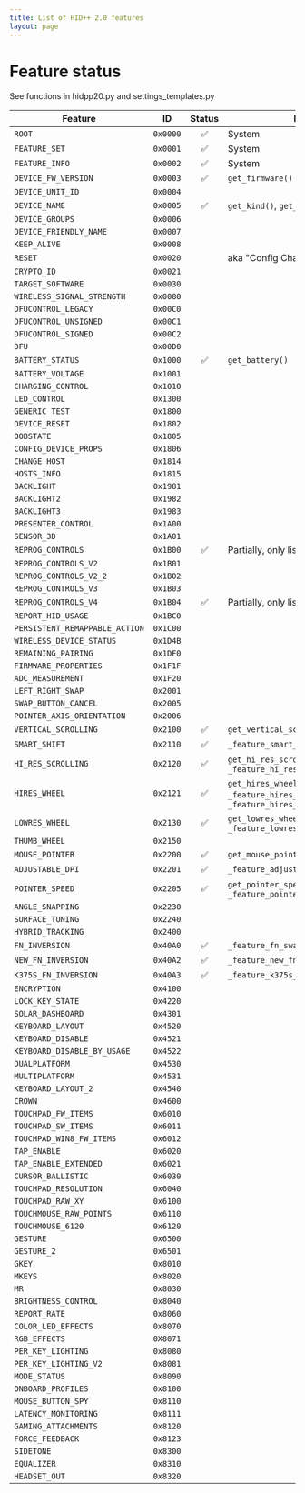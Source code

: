 ```yaml
---
title: List of HID++ 2.0 features
layout: page
---
```


# Feature status
See functions in hidpp20.py and settings_templates.py

Feature                                | ID       | Status             | Notes
---------------------------------------|----------|:------------------:|------
`ROOT`                                 | `0x0000` | :white_check_mark: | System
`FEATURE_SET`                          | `0x0001` | :white_check_mark: | System
`FEATURE_INFO`                         | `0x0002` | :white_check_mark: | System
`DEVICE_FW_VERSION`                    | `0x0003` | :white_check_mark: | `get_firmware()`
`DEVICE_UNIT_ID`                       | `0x0004` |                    |
`DEVICE_NAME`                          | `0x0005` | :white_check_mark: | `get_kind()`, `get_name()`
`DEVICE_GROUPS`                        | `0x0006` |                    |
`DEVICE_FRIENDLY_NAME`                 | `0x0007` |                    |
`KEEP_ALIVE`                           | `0x0008` |                    |
`RESET`                                | `0x0020` |                    | aka "Config Change"
`CRYPTO_ID`                            | `0x0021` |                    |
`TARGET_SOFTWARE`                      | `0x0030` |                    |
`WIRELESS_SIGNAL_STRENGTH`             | `0x0080` |                    |
`DFUCONTROL_LEGACY`                    | `0x00C0` |                    |
`DFUCONTROL_UNSIGNED`                  | `0x00C1` |                    |
`DFUCONTROL_SIGNED`                    | `0x00C2` |                    |
`DFU`                                  | `0x00D0` |                    |
`BATTERY_STATUS`                       | `0x1000` | :white_check_mark: | `get_battery()`
`BATTERY_VOLTAGE`                      | `0x1001` |                    |
`CHARGING_CONTROL`                     | `0x1010` |                    |
`LED_CONTROL`                          | `0x1300` |                    |
`GENERIC_TEST`                         | `0x1800` |                    |
`DEVICE_RESET`                         | `0x1802` |                    |
`OOBSTATE`                             | `0x1805` |                    |
`CONFIG_DEVICE_PROPS`                  | `0x1806` |                    |
`CHANGE_HOST`                          | `0x1814` |                    |
`HOSTS_INFO`                           | `0x1815` |                    |
`BACKLIGHT`                            | `0x1981` |                    |
`BACKLIGHT2`                           | `0x1982` |                    |
`BACKLIGHT3`                           | `0x1983` |                    |
`PRESENTER_CONTROL`                    | `0x1A00` |                    |
`SENSOR_3D`                            | `0x1A01` |                    |
`REPROG_CONTROLS`                      | `0x1B00` | :white_check_mark: | Partially, only listing. `get_keys()`
`REPROG_CONTROLS_V2`                   | `0x1B01` |                    |
`REPROG_CONTROLS_V2_2`                 | `0x1B02` |                    |
`REPROG_CONTROLS_V3`                   | `0x1B03` |                    |
`REPROG_CONTROLS_V4`                   | `0x1B04` | :white_check_mark: | Partially, only listing. `get_keys()`
`REPORT_HID_USAGE`                     | `0x1BC0` |                    |
`PERSISTENT_REMAPPABLE_ACTION`         | `0x1C00` |                    |
`WIRELESS_DEVICE_STATUS`               | `0x1D4B` |                    |
`REMAINING_PAIRING`                    | `0x1DF0` |                    |
`FIRMWARE_PROPERTIES`                  | `0x1F1F` |                    |
`ADC_MEASUREMENT`                      | `0x1F20` |                    |
`LEFT_RIGHT_SWAP`                      | `0x2001` |                    |
`SWAP_BUTTON_CANCEL`                   | `0x2005` |                    |
`POINTER_AXIS_ORIENTATION`             | `0x2006` |                    |
`VERTICAL_SCROLLING`                   | `0x2100` | :white_check_mark: | `get_vertical_scrolling_info()`
`SMART_SHIFT`                          | `0x2110` | :white_check_mark: | `_feature_smart_shift()`
`HI_RES_SCROLLING`                     | `0x2120` | :white_check_mark: | `get_hi_res_scrolling_info()`, `_feature_hi_res_scroll()`
`HIRES_WHEEL`                          | `0x2121` | :white_check_mark: | `get_hires_wheel()`, `_feature_hires_smooth_invert()`, `_feature_hires_smooth_resolution()`
`LOWRES_WHEEL`                         | `0x2130` | :white_check_mark: | `get_lowres_wheel_status()`, `_feature_lowres_smooth_scroll()`
`THUMB_WHEEL`                          | `0x2150` |                    |
`MOUSE_POINTER`                        | `0x2200` | :white_check_mark: | `get_mouse_pointer_info()`
`ADJUSTABLE_DPI`                       | `0x2201` | :white_check_mark: | `_feature_adjustable_dpi()`
`POINTER_SPEED`                        | `0x2205` | :white_check_mark: | `get_pointer_speed_info()`, `_feature_pointer_speed()`
`ANGLE_SNAPPING`                       | `0x2230` |                    |
`SURFACE_TUNING`                       | `0x2240` |                    |
`HYBRID_TRACKING`                      | `0x2400` |                    |
`FN_INVERSION`                         | `0x40A0` | :white_check_mark: | `_feature_fn_swap()`
`NEW_FN_INVERSION`                     | `0x40A2` | :white_check_mark: | `_feature_new_fn_swap()`
`K375S_FN_INVERSION`                   | `0x40A3` | :white_check_mark: | `_feature_k375s_fn_swap()`
`ENCRYPTION`                           | `0x4100` |                    |
`LOCK_KEY_STATE`                       | `0x4220` |                    |
`SOLAR_DASHBOARD`                      | `0x4301` |                    |
`KEYBOARD_LAYOUT`                      | `0x4520` |                    |
`KEYBOARD_DISABLE`                     | `0x4521` |                    |
`KEYBOARD_DISABLE_BY_USAGE`            | `0x4522` |                    |
`DUALPLATFORM`                         | `0x4530` |                    |
`MULTIPLATFORM`                        | `0x4531` |                    |
`KEYBOARD_LAYOUT_2`                    | `0x4540` |                    |
`CROWN`                                | `0x4600` |                    |
`TOUCHPAD_FW_ITEMS`                    | `0x6010` |                    |
`TOUCHPAD_SW_ITEMS`                    | `0x6011` |                    |
`TOUCHPAD_WIN8_FW_ITEMS`               | `0x6012` |                    |
`TAP_ENABLE`                           | `0x6020` |                    |
`TAP_ENABLE_EXTENDED`                  | `0x6021` |                    |
`CURSOR_BALLISTIC`                     | `0x6030` |                    |
`TOUCHPAD_RESOLUTION`                  | `0x6040` |                    |
`TOUCHPAD_RAW_XY`                      | `0x6100` |                    |
`TOUCHMOUSE_RAW_POINTS`                | `0x6110` |                    |
`TOUCHMOUSE_6120`                      | `0x6120` |                    |
`GESTURE`                              | `0x6500` |                    |
`GESTURE_2`                            | `0x6501` |                    |
`GKEY`                                 | `0x8010` |                    |
`MKEYS`                                | `0x8020` |                    |
`MR`                                   | `0x8030` |                    |
`BRIGHTNESS_CONTROL`                   | `0x8040` |                    |
`REPORT_RATE`                          | `0x8060` |                    |
`COLOR_LED_EFFECTS`                    | `0x8070` |                    |
`RGB_EFFECTS`                          | `0X8071` |                    |
`PER_KEY_LIGHTING`                     | `0x8080` |                    |
`PER_KEY_LIGHTING_V2`                  | `0x8081` |                    |
`MODE_STATUS`                          | `0x8090` |                    |
`ONBOARD_PROFILES`                     | `0x8100` |                    |
`MOUSE_BUTTON_SPY`                     | `0x8110` |                    |
`LATENCY_MONITORING`                   | `0x8111` |                    |
`GAMING_ATTACHMENTS`                   | `0x8120` |                    |
`FORCE_FEEDBACK`                       | `0x8123` |                    |
`SIDETONE`                             | `0x8300` |                    |
`EQUALIZER`                            | `0x8310` |                    |
`HEADSET_OUT`                          | `0x8320` |                    |

